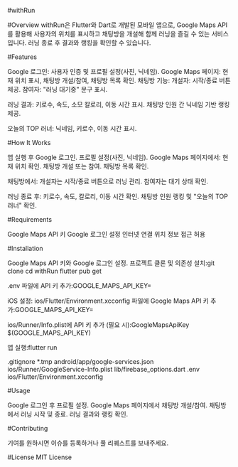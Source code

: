 #withRun


#Overview
withRun은 Flutter와 Dart로 개발된 모바일 앱으로, Google Maps API를 활용해 사용자의 위치를 표시하고 채팅방을 개설해 함께 러닝을 즐길 수 있는 서비스입니다. 러닝 종료 후 결과와 랭킹을 확인할 수 있습니다.

#Features

Google 로그인: 사용자 인증 및 프로필 설정(사진, 닉네임).
Google Maps 페이지: 현재 위치 표시, 채팅방 개설/참여, 채팅방 목록 확인.
채팅방 기능:
개설자: 시작/종료 버튼 제공.
참여자: "러닝 대기중" 문구 표시.


러닝 결과:
키로수, 속도, 소모 칼로리, 이동 시간 표시.
채팅방 인원 간 닉네임 기반 랭킹 제공.


오늘의 TOP 러너: 닉네임, 키로수, 이동 시간 표시.

#How It Works

앱 실행 후 Google 로그인.
프로필 설정(사진, 닉네임).
Google Maps 페이지에서:
현재 위치 확인.
채팅방 개설 또는 참여.
채팅방 목록 확인.


채팅방에서:
개설자는 시작/종료 버튼으로 러닝 관리.
참여자는 대기 상태 확인.


러닝 종료 후:
키로수, 속도, 칼로리, 이동 시간 확인.
채팅방 인원 랭킹 및 "오늘의 TOP 러너" 확인.



#Requirements

Google Maps API 키
Google 로그인 설정
인터넷 연결
위치 정보 접근 허용

#Installation

Google Maps API 키와 Google 로그인 설정.
프로젝트 클론 및 의존성 설치:git clone <repository-url>
cd withRun
flutter pub get


.env 파일에 API 키 추가:GOOGLE_MAPS_API_KEY=<your-api-key>


iOS 설정:
ios/Flutter/Environment.xcconfig 파일에 Google Maps API 키 추가:GOOGLE_MAPS_API_KEY=<your-api-key>


ios/Runner/Info.plist에 API 키 추가 (필요 시):<key>GoogleMapsApiKey</key>
<string>$(GOOGLE_MAPS_API_KEY)</string>




앱 실행:flutter run



.gitignore
*.tmp
android/app/google-services.json
ios/Runner/GoogleService-Info.plist
lib/firebase_options.dart
.env
ios/Flutter/Environment.xcconfig

#Usage

Google 로그인 후 프로필 설정.
Google Maps 페이지에서 채팅방 개설/참여.
채팅방에서 러닝 시작 및 종료.
러닝 결과와 랭킹 확인.

#Contributing

기여를 원하시면 이슈를 등록하거나 풀 리퀘스트를 보내주세요.

#License
MIT License
